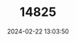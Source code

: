 ---
title: "14825"
category: "Niviventer rapit"
draft: false
date: 2024-02-22 13:03:50
languages:
  English: ["Long-tailed Mountain Rat", "Montane Bornean Niviventer"]
---